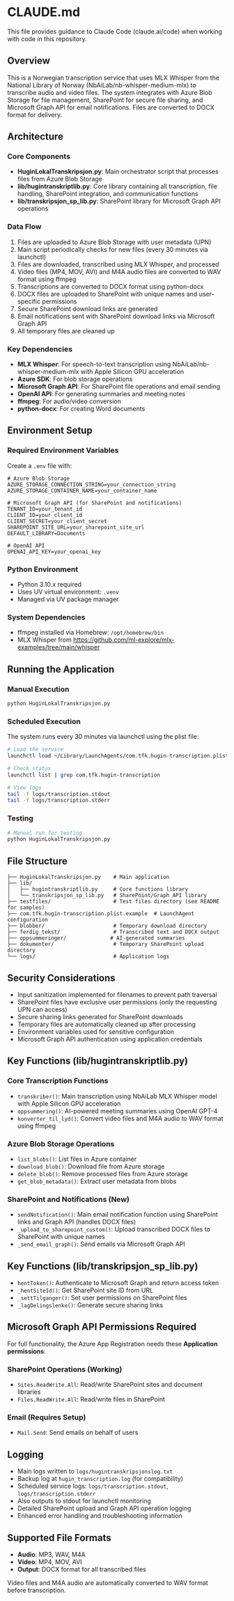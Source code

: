 # CLAUDE.md

This file provides guidance to Claude Code (claude.ai/code) when working with code in this repository.

## Overview

This is a Norwegian transcription service that uses MLX Whisper from the National Library of Norway (NbAiLab/nb-whisper-medium-mlx) to transcribe audio and video files. The system integrates with Azure Blob Storage for file management, SharePoint for secure file sharing, and Microsoft Graph API for email notifications. Files are converted to DOCX format for delivery.

## Architecture

### Core Components

- **HuginLokalTranskripsjon.py**: Main orchestrator script that processes files from Azure Blob Storage
- **lib/hugintranskriptlib.py**: Core library containing all transcription, file handling, SharePoint integration, and communication functions
- **lib/transkripsjon_sp_lib.py**: SharePoint library for Microsoft Graph API operations

### Data Flow

1. Files are uploaded to Azure Blob Storage with user metadata (UPN)
2. Main script periodically checks for new files (every 30 minutes via launchctl)
3. Files are downloaded, transcribed using MLX Whisper, and processed
4. Video files (MP4, MOV, AVI) and M4A audio files are converted to WAV format using ffmpeg
5. Transcriptions are converted to DOCX format using python-docx
6. DOCX files are uploaded to SharePoint with unique names and user-specific permissions
7. Secure SharePoint download links are generated
8. Email notifications sent with SharePoint download links via Microsoft Graph API
9. All temporary files are cleaned up

### Key Dependencies

- **MLX Whisper**: For speech-to-text transcription using NbAiLab/nb-whisper-medium-mlx with Apple Silicon GPU acceleration
- **Azure SDK**: For blob storage operations
- **Microsoft Graph API**: For SharePoint file operations and email sending
- **OpenAI API**: For generating summaries and meeting notes
- **ffmpeg**: For audio/video conversion
- **python-docx**: For creating Word documents

## Environment Setup

### Required Environment Variables

Create a `.env` file with:
```
# Azure Blob Storage
AZURE_STORAGE_CONNECTION_STRING=your_connection_string
AZURE_STORAGE_CONTAINER_NAME=your_container_name

# Microsoft Graph API (for SharePoint and notifications)
TENANT_ID=your_tenant_id
CLIENT_ID=your_client_id
CLIENT_SECRET=your_client_secret
SHAREPOINT_SITE_URL=your_sharepoint_site_url
DEFAULT_LIBRARY=Documents

# OpenAI API
OPENAI_API_KEY=your_openai_key

```

### Python Environment

- Python 3.10.x required
- Uses UV virtual environment: `.venv`
- Managed via UV package manager

### System Dependencies

- ffmpeg installed via Homebrew: `/opt/homebrew/bin`
- MLX Whisper from https://github.com/ml-explore/mlx-examples/tree/main/whisper

## Running the Application

### Manual Execution
```bash
python HuginLokalTranskripsjon.py
```

### Scheduled Execution
The system runs every 30 minutes via launchctl using the plist file:
```bash
# Load the service
launchctl load ~/Library/LaunchAgents/com.tfk.hugin-transcription.plist

# Check status
launchctl list | grep com.tfk.hugin-transcription

# View logs
tail -f logs/transcription.stdout
tail -f logs/transcription.stderr
```

### Testing
```bash
# Manual run for testing
python HuginLokalTranskripsjon.py
```

## File Structure

```
├── HuginLokalTranskripsjon.py    # Main application
├── lib/
│   ├── hugintranskriptlib.py     # Core functions library
│   └── transkripsjon_sp_lib.py   # SharePoint/Graph API library
├── testfiles/                    # Test files directory (see README for samples)
├── com.tfk.hugin-transcription.plist.example  # LaunchAgent configuration
├── blobber/                      # Temporary download directory
├── ferdig_tekst/                 # Transcribed text and DOCX output
├── oppsummeringer/              # AI-generated summaries
├── dokumenter/                   # Temporary SharePoint upload directory
└── logs/                         # Application logs
```

## Security Considerations

- Input sanitization implemented for filenames to prevent path traversal
- SharePoint files have exclusive user permissions (only the requesting UPN can access)
- Secure sharing links generated for SharePoint downloads
- Temporary files are automatically cleaned up after processing
- Environment variables used for sensitive configuration
- Microsoft Graph API authentication using application credentials

## Key Functions (lib/hugintranskriptlib.py)

### Core Transcription Functions
- `transkriber()`: Main transcription using NbAiLab MLX Whisper model with Apple Silicon GPU acceleration
- `oppsummering()`: AI-powered meeting summaries using OpenAI GPT-4
- `konverter_til_lyd()`: Convert video files and M4A audio to WAV format using ffmpeg

### Azure Blob Storage Operations
- `list_blobs()`: List files in Azure container
- `download_blob()`: Download file from Azure storage
- `delete_blob()`: Remove processed files from Azure storage
- `get_blob_metadata()`: Extract user metadata from blobs

### SharePoint and Notifications (New)
- `sendNotification()`: Main email notification function using SharePoint links and Graph API (handles DOCX files)
- `_upload_to_sharepoint_custom()`: Upload transcribed DOCX files to SharePoint with unique names
- `_send_email_graph()`: Send emails via Microsoft Graph API


## Key Functions (lib/transkripsjon_sp_lib.py)

- `hentToken()`: Authenticate to Microsoft Graph and return access token
- `_hentSiteId()`: Get SharePoint site ID from URL
- `_settTilganger()`: Set user permissions on SharePoint files
- `_lagDelingslenke()`: Generate secure sharing links

## Microsoft Graph API Permissions Required

For full functionality, the Azure App Registration needs these **Application permissions**:

### SharePoint Operations (Working)
- `Sites.ReadWrite.All`: Read/write SharePoint sites and document libraries
- `Files.ReadWrite.All`: Read/write files in SharePoint

### Email (Requires Setup)
- `Mail.Send`: Send emails on behalf of users

## Logging

- Main logs written to `logs/hugintranskripsjonslog.txt`
- Backup log at `hugin_transcription.log` (for compatibility)
- Scheduled service logs: `logs/transcription.stdout`, `logs/transcription.stderr`
- Also outputs to stdout for launchctl monitoring
- Detailed SharePoint upload and Graph API operation logging
- Enhanced error handling and troubleshooting information

## Supported File Formats

- **Audio**: MP3, WAV, M4A
- **Video**: MP4, MOV, AVI
- **Output**: DOCX format for all transcribed files

Video files and M4A audio are automatically converted to WAV format before transcription.
